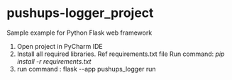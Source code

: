 # pushups-logger_project
Sample example for Python Flask web framework
1. Open project in PyCharm IDE 
2. Install all required libraries. Ref requirements.txt file
      Run command:  _pip install -r requirements.txt_
3. run command : flask --app pushups_logger run
